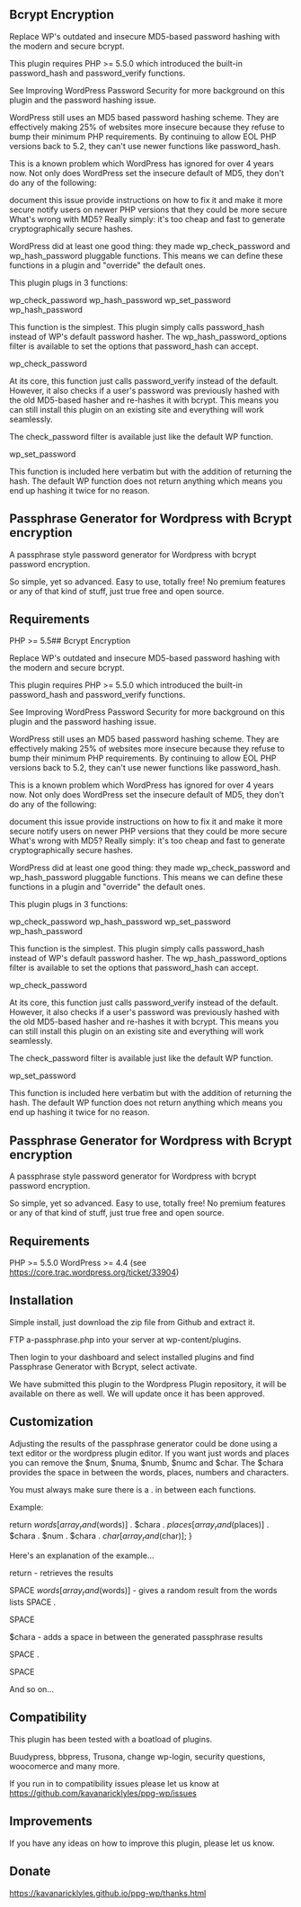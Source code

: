 ## Bcrypt Encryption

Replace WP's outdated and insecure MD5-based password hashing with the modern and secure bcrypt.

This plugin requires PHP >= 5.5.0 which introduced the built-in password_hash and password_verify functions.

See Improving WordPress Password Security for more background on this plugin and the password hashing issue.

WordPress still uses an MD5 based password hashing scheme. They are effectively making 25% of websites more insecure because they refuse to bump their minimum PHP requirements. By continuing to allow EOL PHP versions back to 5.2, they can't use newer functions like password_hash.

This is a known problem which WordPress has ignored for over 4 years now. Not only does WordPress set the insecure default of MD5, they don't do any of the following:

document this issue
provide instructions on how to fix it and make it more secure
notify users on newer PHP versions that they could be more secure
What's wrong with MD5? Really simply: it's too cheap and fast to generate cryptographically secure hashes.

WordPress did at least one good thing: they made wp_check_password and wp_hash_password pluggable functions. This means we can define these functions in a plugin and "override" the default ones.

This plugin plugs in 3 functions:

wp_check_password
wp_hash_password
wp_set_password
wp_hash_password

This function is the simplest. This plugin simply calls password_hash instead of WP's default password hasher. The wp_hash_password_options filter is available to set the options that password_hash can accept.

wp_check_password

At its core, this function just calls password_verify instead of the default. However, it also checks if a user's password was previously hashed with the old MD5-based hasher and re-hashes it with bcrypt. This means you can still install this plugin on an existing site and everything will work seamlessly.

The check_password filter is available just like the default WP function.

wp_set_password

This function is included here verbatim but with the addition of returning the hash. The default WP function does not return anything which means you end up hashing it twice for no reason.




## Passphrase Generator for Wordpress with Bcrypt encryption

A passphrase style password generator for Wordpress with bcrypt password encryption.

So simple, yet so advanced. Easy to use, totally free!
No premium features or any of that kind of stuff, just true free and open source.

## Requirements

PHP >= 5.5## Bcrypt Encryption

Replace WP's outdated and insecure MD5-based password hashing with the modern and secure bcrypt.

This plugin requires PHP >= 5.5.0 which introduced the built-in password_hash and password_verify functions.

See Improving WordPress Password Security for more background on this plugin and the password hashing issue.

WordPress still uses an MD5 based password hashing scheme. They are effectively making 25% of websites more insecure because they refuse to bump their minimum PHP requirements. By continuing to allow EOL PHP versions back to 5.2, they can't use newer functions like password_hash.

This is a known problem which WordPress has ignored for over 4 years now. Not only does WordPress set the insecure default of MD5, they don't do any of the following:

document this issue
provide instructions on how to fix it and make it more secure
notify users on newer PHP versions that they could be more secure
What's wrong with MD5? Really simply: it's too cheap and fast to generate cryptographically secure hashes.

WordPress did at least one good thing: they made wp_check_password and wp_hash_password pluggable functions. This means we can define these functions in a plugin and "override" the default ones.

This plugin plugs in 3 functions:

wp_check_password
wp_hash_password
wp_set_password
wp_hash_password

This function is the simplest. This plugin simply calls password_hash instead of WP's default password hasher. The wp_hash_password_options filter is available to set the options that password_hash can accept.

wp_check_password

At its core, this function just calls password_verify instead of the default. However, it also checks if a user's password was previously hashed with the old MD5-based hasher and re-hashes it with bcrypt. This means you can still install this plugin on an existing site and everything will work seamlessly.

The check_password filter is available just like the default WP function.

wp_set_password

This function is included here verbatim but with the addition of returning the hash. The default WP function does not return anything which means you end up hashing it twice for no reason.




## Passphrase Generator for Wordpress with Bcrypt encryption

A passphrase style password generator for Wordpress with bcrypt password encryption.

So simple, yet so advanced. Easy to use, totally free!
No premium features or any of that kind of stuff, just true free and open source.

## Requirements

PHP >= 5.5.0
WordPress >= 4.4 (see https://core.trac.wordpress.org/ticket/33904)




## Installation

Simple install, just download the zip file from Github and extract it.

FTP a-passphrase.php into your server at wp-content/plugins.

Then login to your dashboard and select installed plugins and find Passphrase Generator with Bcrypt, select activate.

We have submitted this plugin to the Wordpress Plugin repository, it will be available on there as well. We will update once it has been approved.


## Customization

Adjusting the results of the passphrase generator could be done using a text editor or the wordpress plugin editor.
If you want just words and places you can remove the $num, $numa, $numb, $numc and $char. The $chara provides the space in between the words, places, numbers and characters.

You must always make sure there is a . in between each functions.

Example:

return $words[array_rand($words)] . $chara . $places[array_rand($places)] . $chara . $num . $chara . $char[array_rand($char)]; }

Here's an explanation of the example...

return - retrieves the results

SPACE
$words[array_rand($words)] - gives a random result from the words lists
SPACE
.

SPACE

$chara - adds a space in between the generated passphrase results


SPACE
.

SPACE

And so on...


## Compatibility

This plugin has been tested with a boatload of plugins.

Buudypress, bbpress, Trusona, change wp-login, 
security questions, woocomerce and many more.

If you run in to compatibility issues please let us know at https://github.com/kavanaricklyles/ppg-wp/issues

## Improvements

If you have any ideas on how to improve this plugin, please let us know.

## Donate

https://kavanaricklyles.github.io/ppg-wp/thanks.html

